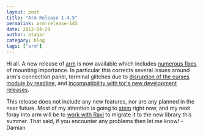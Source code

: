 ```yaml
---
layout: post
title: "Arm Release 1.4.5"
permalink: arm-release-145
date: 2012-04-29
author: atagar
category: blog
tags: ["arm"]
---
```


Hi all. A new release of [arm](http://www.atagar.com/arm/) is now available which includes [numerous fixes](http://www.atagar.com/arm/releaseNotes.php) of mounting importance. In particular this corrects several issues around arm's connection panel, terminal glitches due to [disruption of the curses module by readline](https://gitweb.torproject.org/arm.git/commitdiff/b86e5bf), and [incompatibility with tor's new development releases](https://lists.torproject.org/pipermail/tor-talk/2012-April/023961.html).

This release does not include any new features, nor are any planned in the near future. Most of my attention is going to [stem](https://trac.torproject.org/projects/tor/wiki/doc/stem) right now, and my next foray into arm will be to [work with Ravi](https://www.torproject.org/about/gsocProposal/gsoc12-proposal-stemImprovements.html) to migrate it to the new library this summer. That said, if you encounter any problems then let me know! -Damian

